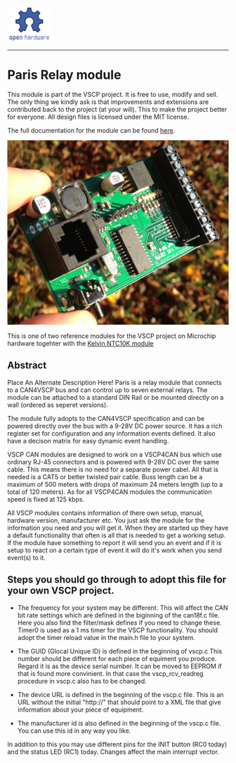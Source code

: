 ![](./images/opensourcehw-100x82.png)

-----

<h1>Paris Relay module</h1>

This module is part of the VSCP project. It is free to use, modify and sell. The only thing we kindly ask is that improvements and extensions are contributed back to the project (at your will). This to make the project better for everyone. All design files is licensed under the MIT license.

The full documentation for the module can be found [here](http://grodansparadis.github.io/can4vscp_paris/#/).

![](images/paris1_800.png)

This is one of two reference modules for the VSCP project on Microchip hardware togehter with the [Kelvin NTC10K module](https://github.com/grodansparadis/can4vscp_kelvin_ntc10k)



## Abstract

Place An Alternate Description Here!
Paris is a relay module that connects to a CAN4VSCP bus and can control up to seven external relays. The module can be attached to a standard DIN Rail or be mounted directly on a wall (ordered as seperet versions).

The module fully adopts to the CAN4VSCP specification and can be powered directly over the bus with a 9-28V DC power source. It has a rich register set for configuration and any information events defined. It also have a decison matrix for easy dynamic event handling.

VSCP CAN modules are designed to work on a VSCP4CAN bus which use ordinary RJ-45 connectors and is powered with 9-28V DC over the same cable. This means there is no need for a separate power cabel. All that is needed is a CAT5 or better twisted pair cable. Buss length can be a maximum of 500 meters with drops of maximum 24 meters length (up to a total of 120 meters). As for all VSCP4CAN modules the communication speed is fixed at 125 kbps.

All VSCP modules contains information of there own setup, manual, hardware version, manufacturer etc. You just ask the module for the information you need and you will get it. When they are started up they have a default functionality that often is all that is needed to get a working setup. If the module have something to report it will send you an event and if it is setup to react on a certain type of event it will do it's work when you send event(s) to it. 


## Steps you should go through to adopt this file for your own VSCP project.

  * The frequency for your system may be different. This will affect the CAN bit rate settings which are defined in the biginning of the can18f.c file. Here you also find the filter/mask  defines if you need to change these. Timer0 is used as a 1 ms timer for the VSCP functionality. You should adopt the timer reload value in the main.h file to your system.

  * The GUID (Glocal Unique ID) is defined in the beginning of vscp.c This number should be different for each piece of equiment you produce. Regard it is as the device serial number. It can be moved to EEPROM if that is found more convinient. In that case the vscp_rcv_readreg  procedure in vscp.c also has to be changed.

  * The device URL is defined in the beginning of the vscp.c file. This is an URL without the initial "http://" that should point to a XML file that give information about your piece of equipment.

  * The manufacturer id is also defined in the beginning of the vscp.c file. You can use this id in any way you like.

In addition to this you may use different pins for the INIT button (RC0 today) and the status LED (RC1) today. Changes affect the main interrupt vector.
